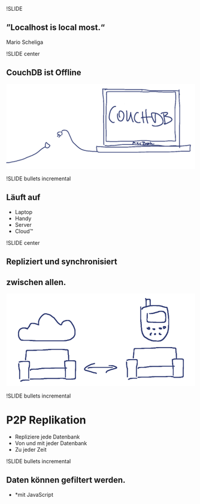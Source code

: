 !SLIDE

## ”Localhost is local most.“ ##

<p class="caption">
Mario Scheliga
</p>

!SLIDE center

## CouchDB ist Offline ##

![Offline](offline.png)

!SLIDE bullets incremental

## Läuft auf ##

* Laptop
* Handy
* Server
* Cloud™

!SLIDE center

## Repliziert und synchronisiert ##
## zwischen allen. ##

![Replication](replication.png)

!SLIDE bullets incremental

# P2P Replikation #

* Repliziere jede Datenbank
* Von und mit jeder Datenbank
* Zu jeder Zeit

!SLIDE bullets incremental

## Daten können gefiltert werden. ##

* *mit JavaScript

